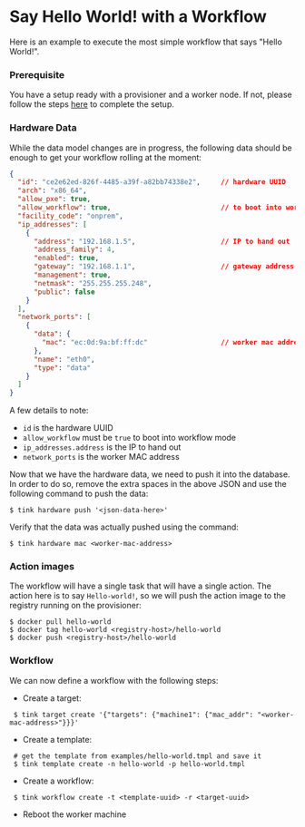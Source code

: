 # Say Hello World! with a Workflow

Here is an example to execute the most simple workflow that says "Hello World!".

### Prerequisite

You have a setup ready with a provisioner and a worker node. If not, please follow the steps [here](setup.md) to complete the setup.

### Hardware Data

While the data model changes are in progress, the following data should be enough to get your workflow rolling at the moment:
```json
{
  "id": "ce2e62ed-826f-4485-a39f-a82bb74338e2",     // hardware UUID
  "arch": "x86_64",
  "allow_pxe": true,
  "allow_workflow": true,                           // to boot into workflow mode
  "facility_code": "onprem",
  "ip_addresses": [
    {
      "address": "192.168.1.5",                     // IP to hand out 
      "address_family": 4,
      "enabled": true,
      "gateway": "192.168.1.1",                     // gateway address 
      "management": true,
      "netmask": "255.255.255.248",
      "public": false
    }
  ],
  "network_ports": [
    {
      "data": {
        "mac": "ec:0d:9a:bf:ff:dc"                  // worker mac address
      },
      "name": "eth0",
      "type": "data"
    }
  ]
}
```

A few details to note:
 - `id` is the hardware UUID
 - `allow_workflow` must be `true` to boot into workflow mode
 - `ip_addresses.address` is the IP to hand out
 - `network_ports` is the worker MAC address

Now that we have the hardware data, we need to push it into the database. In order to do so, remove the extra spaces in the above JSON and use the following command to push the data:
```
$ tink hardware push '<json-data-here>'
```

Verify that the data was actually pushed using the command:
```shell
$ tink hardware mac <worker-mac-address>
```

### Action images

The workflow will have a single task that will have a single action. The action here is to say `Hello-world!`, so we will push the action image to the registry running on the provisioner:
```shell
$ docker pull hello-world
$ docker tag hello-world <registry-host>/hello-world
$ docker push <registry-host>/hello-world
```

### Workflow

We can now define a workflow with the following steps:
 - Create a target:
 ```shell
  $ tink target create '{"targets": {"machine1": {"mac_addr": "<worker-mac-address>"}}}'
 ```
 - Create a template:
 ```shell
  # get the template from examples/hello-world.tmpl and save it
  $ tink template create -n hello-world -p hello-world.tmpl
 ```
 - Create a workflow:
 ```shell
  $ tink workflow create -t <template-uuid> -r <target-uuid>
 ```
 - Reboot the worker machine

